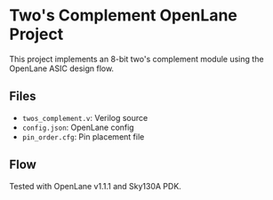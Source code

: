 # Two's Complement OpenLane Project

This project implements an 8-bit two's complement module using the OpenLane ASIC design flow.

## Files
- `twos_complement.v`: Verilog source
- `config.json`: OpenLane config
- `pin_order.cfg`: Pin placement file

## Flow
Tested with OpenLane v1.1.1 and Sky130A PDK.

